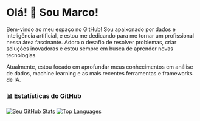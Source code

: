 # Olá! 👋 Sou Marco!

Bem-vindo ao meu espaço no GitHub! Sou apaixonado por dados e inteligência artificial, e estou me dedicando para me tornar um profissional nessa área fascinante. Adoro o desafio de resolver problemas, criar soluções inovadoras e estou sempre em busca de aprender novas tecnologias.

Atualmente, estou focado em aprofundar meus conhecimentos em análise de dados, machine learning e as mais recentes ferramentas e frameworks de IA.

### 📊 Estatísticas do GitHub

[![Seu GitHub Stats](https://github-readme-stats.vercel.app/api?username=marccosabino&show_icons=true&theme=nord)](https://github.com/anuraghazra/github-readme-stats)
[![Top Languages](https://github-readme-stats.vercel.app/api/top-langs/?username=marccosabino&layout=compact&theme=nord)](https://github.com/anuraghazra/github-readme-stats)
